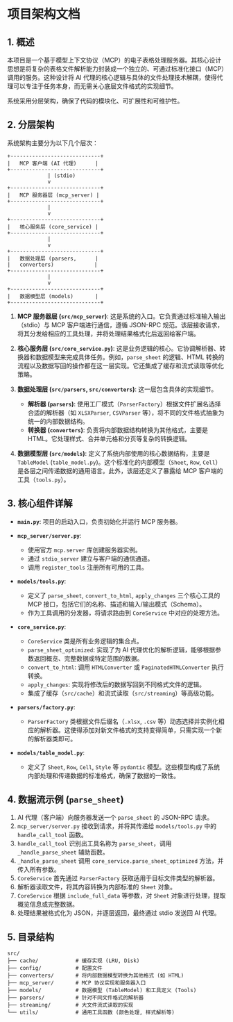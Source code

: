 # 项目架构文档

## 1. 概述

本项目是一个基于模型上下文协议（MCP）的电子表格处理服务器。其核心设计思想是将复杂的表格文件解析能力封装成一个独立的、可通过标准化接口（MCP）调用的服务。这种设计将 AI 代理的核心逻辑与具体的文件处理技术解耦，使得代理可以专注于任务本身，而无需关心底层文件格式的实现细节。

系统采用分层架构，确保了代码的模块化、可扩展性和可维护性。

## 2. 分层架构

系统架构主要分为以下几个层次：

```
+-----------------------------+
|   MCP 客户端 (AI 代理)      |
+-----------------------------+
             | (stdio)
             v
+-----------------------------+
|   MCP 服务器层 (mcp_server) |
+-----------------------------+
             |
             v
+-----------------------------+
|   核心服务层 (core_service) |
+-----------------------------+
             |
             v
+-----------------------------+
|   数据处理层 (parsers,      |
|   converters)             |
+-----------------------------+
             |
             v
+-----------------------------+
|   数据模型层 (models)       |
+-----------------------------+
```

1.  **MCP 服务器层 (`src/mcp_server`)**: 这是系统的入口。它负责通过标准输入输出（stdio）与 MCP 客户端进行通信，遵循 JSON-RPC 规范。该层接收请求，将其分发给相应的工具处理，并将处理结果格式化后返回给客户端。

2.  **核心服务层 (`src/core_service.py`)**: 这是业务逻辑的核心。它协调解析器、转换器和数据模型来完成具体任务。例如，`parse_sheet` 的逻辑、HTML 转换的流程以及数据写回的操作都在这一层实现。它还集成了缓存和流式读取等优化策略。

3.  **数据处理层 (`src/parsers`, `src/converters`)**: 这一层包含具体的实现细节。
    *   **解析器 (`parsers`)**: 使用工厂模式（`ParserFactory`）根据文件扩展名选择合适的解析器（如 `XLSXParser`, `CSVParser` 等），将不同的文件格式抽象为统一的内部数据结构。
    *   **转换器 (`converters`)**: 负责将内部数据结构转换为其他格式，主要是 HTML。它处理样式、合并单元格和分页等复杂的转换逻辑。

4.  **数据模型层 (`src/models`)**: 定义了系统内部使用的核心数据结构，主要是 `TableModel` (`table_model.py`)。这个标准化的内部模型（`Sheet`, `Row`, `Cell`）是各层之间传递数据的通用语言。此外，该层还定义了暴露给 MCP 客户端的工具（`tools.py`）。

## 3. 核心组件详解

-   **`main.py`**: 项目的启动入口，负责初始化并运行 MCP 服务器。

-   **`mcp_server/server.py`**:
    -   使用官方 `mcp.server` 库创建服务器实例。
    -   通过 `stdio_server` 建立与客户端的通信通道。
    -   调用 `register_tools` 注册所有可用的工具。

-   **`models/tools.py`**:
    -   定义了 `parse_sheet`, `convert_to_html`, `apply_changes` 三个核心工具的 MCP 接口，包括它们的名称、描述和输入/输出模式（Schema）。
    -   作为工具调用的分发器，将请求路由到 `CoreService` 中对应的处理方法。

-   **`core_service.py`**:
    -   `CoreService` 类是所有业务逻辑的集合点。
    -   `parse_sheet_optimized`: 实现了为 AI 代理优化的解析逻辑，能够根据参数返回概览、完整数据或特定范围的数据。
    -   `convert_to_html`: 调用 `HTMLConverter` 或 `PaginatedHTMLConverter` 执行转换。
    -   `apply_changes`: 实现将修改后的数据写回到不同格式文件的逻辑。
    -   集成了缓存（`src/cache`）和流式读取（`src/streaming`）等高级功能。

-   **`parsers/factory.py`**:
    -   `ParserFactory` 类根据文件后缀名（`.xlsx`, `.csv` 等）动态选择并实例化相应的解析器。这使得添加对新文件格式的支持变得简单，只需实现一个新的解析器类即可。

-   **`models/table_model.py`**:
    -   定义了 `Sheet`, `Row`, `Cell`, `Style` 等 `pydantic` 模型。这些模型构成了系统内部处理和传递数据的标准格式，确保了数据的一致性。

## 4. 数据流示例 (`parse_sheet`)

1.  AI 代理（客户端）向服务器发送一个 `parse_sheet` 的 JSON-RPC 请求。
2.  `mcp_server/server.py` 接收到请求，并将其传递给 `models/tools.py` 中的 `handle_call_tool` 函数。
3.  `handle_call_tool` 识别出工具名称为 `parse_sheet`，调用 `_handle_parse_sheet` 辅助函数。
4.  `_handle_parse_sheet` 调用 `core_service.parse_sheet_optimized` 方法，并传入所有参数。
5.  `CoreService` 首先通过 `ParserFactory` 获取适用于目标文件类型的解析器。
6.  解析器读取文件，将其内容转换为内部标准的 `Sheet` 对象。
7.  `CoreService` 根据 `include_full_data` 等参数，对 `Sheet` 对象进行处理，提取概览信息或完整数据。
8.  处理结果被格式化为 JSON，并逐层返回，最终通过 stdio 发送回 AI 代理。

## 5. 目录结构

```
src/
├── cache/            # 缓存实现 (LRU, Disk)
├── config/           # 配置文件
├── converters/       # 将内部数据模型转换为其他格式 (如 HTML)
├── mcp_server/       # MCP 协议实现和服务器入口
├── models/           # 数据模型 (TableModel) 和工具定义 (Tools)
├── parsers/          # 针对不同文件格式的解析器
├── streaming/        # 大文件流式读取的实现
└── utils/            # 通用工具函数 (颜色处理, 样式解析等)